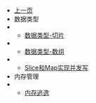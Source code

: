 * [上一页](/article/_sidebar.md)
* 数据类型
* * [数据类型-切片](article/golang/article_1.md)
* * [数据类型-数组](article/golang/article_2.md)
* * [Slice和Map实现并发写](article/golang/article_3.md)
* 内存管理
* * [内存逃逸](article/golang/article_4.md)
